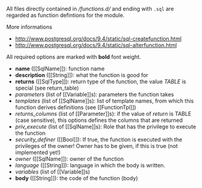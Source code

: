 All files directly contained in *<module-dir>/functions.d/* and ending with `.sql` are regarded as function defintions for the module.

More informations
* <http://www.postgresql.org/docs/9.4/static/sql-createfunction.html>
* <http://www.postgresql.org/docs/9.4/static/sql-alterfunction.html>

All required options are marked with **bold** font weight.

- **name** ([[SqlName]]): function name
- **description** ([[String]]): what the function is good for
- **returns** ([[SqlType]]): return type of the function, the value *TABLE* is special (see return_table)
- *parameters* (list of [[Variable]]s): parameters the function takes
- *templates* (list of [[SqlName]]s): list of template names, from which this function derives definitions (see [[FunctionTpl]])
- *returns_columns* (list of [[Parameter]]s): if the value of *return* is TABLE (case sensitive), this options defines the columns that are returned
- *priv_execute* (list of [[SqlName]]s): Role that has the privilege to execute the function
- *security_definer* ([[Bool]]): If true, the function is executed with the privileges of the owner! Owner has to be given, if this is true (not implemented yet!)
- *owner* ([[SqlName]]): owner of the function
- *language* ([[String]]): language in which the body is written.
- *variables* (list of [[Variable]]s)
- **body** ([[String]]): the code of the function (body)

